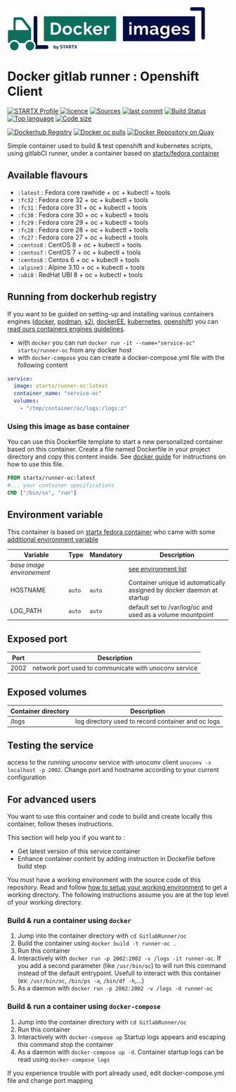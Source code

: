 [![startxfr/docker-images](https://raw.githubusercontent.com/startxfr/docker-images/master/travis/logo-small.svg?sanitize=true)](https://github.com/startxfr/docker-images)

# Docker gitlab runner : Openshift Client

[![STARTX Profile](https://img.shields.io/badge/provider-startx-green.svg)](https://github.com/startxfr) [![licence](https://img.shields.io/github/license/startxfr/docker-images.svg)](https://github.com/startxfr/docker-images) [![Sources](https://img.shields.io/badge/startxfr-docker--images-blue.svg)](https://github.com/startxfr/docker-images/tree/master/GitlabRunner/oc/) [![last commit](https://img.shields.io/github/last-commit/startxfr/docker-images.svg)](https://github.com/startxfr/docker-images) [![Build Status](https://travis-ci.org/startxfr/docker-images.svg?branch=master)](https://travis-ci.org/startxfr/docker-images) [![Top language](https://img.shields.io/github/languages/count/startxfr/docker-images)](https://github.com/startxfr/docker-images) [![Code size](https://img.shields.io/github/languages/code-size/startxfr/docker-images)](https://github.com/startxfr/docker-images)

[![Dockerhub Registry](https://img.shields.io/docker/build/startx/runner-oc.svg)](https://hub.docker.com/r/startx/runner-oc) [![Docker oc pulls](https://img.shields.io/docker/pulls/startx/runner-oc)](https://hub.docker.com/r/startx/runner-oc) [![Docker Repository on Quay](https://quay.io/repository/startx/oc/status "Docker Repository on Quay")](https://quay.io/repository/startx/oc)

Simple container used to build & test openshift and kubernetes scripts, using gitlabCI runner, under a container
based on [startx/fedora container](https://hub.docker.com/r/startx/fedora)

## Available flavours

- `:latest` : Fedora core rawhide + oc + kubectl + tools
- `:fc32` : Fedora core 32 + oc + kubectl + tools
- `:fc31` : Fedora core 31 + oc + kubectl + tools
- `:fc30` : Fedora core 30 + oc + kubectl + tools
- `:fc29` : Fedora core 29 + oc + kubectl + tools
- `:fc28` : Fedora core 28 + oc + kubectl + tools
- `:fc27` : Fedora core 27 + oc + kubectl + tools
- `:centos8` : CentOS 8 + oc + kubectl + tools
- `:centos7` : CentOS 7 + oc + kubectl + tools
- `:centos6` : Centos 6 + oc + kubectl + tools
- `:alpine3` : Alpine 3.10 + oc + kubectl + tools
- `:ubi8` : RedHat UBI 8 + oc + kubectl + tools

## Running from dockerhub registry

If you want to be guided on setting-up and installing various containers engines
([docker](https://github.com/startxfr/containers-engines/blob/master/Docker.md),
[podman](https://github.com/startxfr/containers-engines/blob/master/Podman.md),
[s2i](https://github.com/startxfr/containers-engines/blob/master/S2I.md),
[dockerEE](https://github.com/startxfr/containers-engines/blob/master/DockerEE.md),
[kubernetes](https://github.com/startxfr/containers-engines/blob/master/Kubernetes.md),
[openshift](https://github.com/startxfr/containers-engines/blob/master/Openshift.md))
you can [read ours containers engines guidelines](https://github.com/startxfr/containers-engines).

- with `docker` you can run `docker run -it --name="service-oc" startx/runner-oc` from any docker host
- with `docker-compose` you can create a docker-compose.yml file with the following content

```YAML
service:
  image: startx/runner-oc:latest
  container_name: "service-oc"
  volumes:
    - "/tmp/container/oc/logs:/logs:z"
```

### Using this image as base container

You can use this Dockerfile template to start a new personalized container based on this container. Create a file named Dockerfile in your project directory and copy this content inside. See [docker guide](http://docs.docker.com/engine/reference/builder/) for instructions on how to use this file.

```Dockerfile
FROM startx/runner-oc:latest
#... your container specifications
CMD ["/bin/sx", "run"]
```

## Environment variable

This container is based on [startx fedora container](https://hub.docker.com/r/startx/fedora) who came with
some [additional environment variable](https://github.com/startxfr/docker-images/tree/master/OS#environment-variable)

| Variable                       | Type   | Mandatory | Description                                                                                           |
| ------------------------------ | ------ | --------- | ----------------------------------------------------------------------------------------------------- |
| <i>base image environement</i> |        |           | [see environment list](https://github.com/startxfr/docker-images/tree/master/OS#environment-variable) |
| HOSTNAME                       | `auto` | `auto`    | Container unique id automatically assigned by docker daemon at startup                                |
| LOG_PATH                       | `auto` | `auto`    | default set to /var/log/oc and used as a volume mountpoint                                          |

## Exposed port

| Port | Description                                           |
| ---- | ----------------------------------------------------- |
| 2002 | network port used to communicate with unoconv service |

## Exposed volumes

| Container directory | Description                                          |
| ------------------- | ---------------------------------------------------- |
| /logs               | log directory used to record container and oc logs |

## Testing the service

access to the running unoconv service with unoconv client `unoconv -s localhost -p 2002`. Change port and hostname according to your current configuration

## For advanced users

You want to use this container and code to build and create locally this container, follow theses instructions.

This section will help you if you want to :

- Get latest version of this service container
- Enhance container content by adding instruction in Dockefile before build step

You must have a working environment with the source code of this repository. Read and follow [how to setup your working environment](https://github.com/startxfr/docker-images#setup-your-working-environment-mandatory) to get a working directory. The following instructions assume you are at the top level of your working directory.

### Build & run a container using `docker`

1. Jump into the container directory with `cd GitlabRunner/oc`
2. Build the container using `docker build -t runner-oc .`
3. Run this container
4. Interactively with `docker run -p 2002:2002 -v /logs -it runner-oc`. If you add a second parameter (like `/usr/bin/oc`) to will run this command instead of the default entrypoint. Usefull to interact with this container (ex: `/usr/bin/oc`, `/bin/ps -a`, `/bin/df -h`,...)
5. As a daemon with `docker run -p 2002:2002 -v /logs -d runner-oc`

### Build & run a container using `docker-compose`

1. Jump into the container directory with `cd GitlabRunner/oc`
2. Run this container
3. Interactively with `docker-compose up` Startup logs appears and escaping this command stop the container
4. As a daemon with `docker-compose up -d`. Container startup logs can be read using `docker-compose logs`

If you experience trouble with port already used, edit docker-compose.yml file and change port mapping
